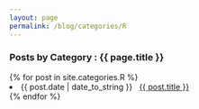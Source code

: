 ```yaml
---
layout: page
permalink: /blog/categories/R
---
```


<h3> Posts by Category : {{ page.title }} </h3>

<div class="card">
{% for post in site.categories.R %}
 <li class="category-posts"><span>{{ post.date | date_to_string }}</span> &nbsp; <a href="{{ post.url }}">{{ post.title }}</a></li>
{% endfor %}
</div>
